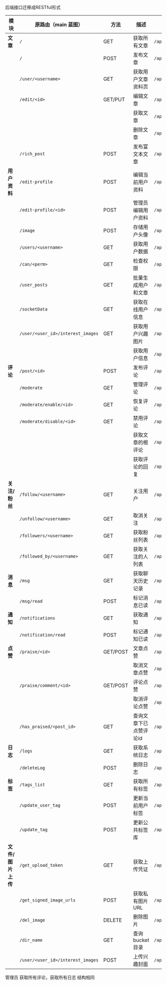 后端接口迁移成RESTful形式

| 模块          | 原路由（main 蓝图）                      | 方法       | 描述           | RESTful 路由（api 蓝图）                        | 方法     |
| ----------- | --------------------------------- | -------- | ------------ | ----------------------------------------- | ------ |
| **文章**      | `/`                               | GET      | 获取所有文章       | `/api/v1/posts`                           | GET    |
|             | `/`                               | POST     | 发布文章         | `/api/v1/posts`                           | POST   |
|             | `/user/<username>`                | GET      | 获取用户文章资料页    | `/api/v1/users/<username>/posts`          | GET    |
|             | `/edit/<id>`                      | GET/PUT  | 编辑文章         | `/api/v1/posts/<id>`                      | PUT    |
|             |                                   |          | 获取文章         | `/api/v1/posts/<id>`                      | GET    |
|             |                                   |          | 删除文章         | `/api/v1/posts/<id>`                      | DELETE |
|             | `/rich_post`                      | POST     | 发布富文本文章      | `/api/v1/posts/rich`                      | POST   |
| **用户资料**    | `/edit-profile`                   | POST     | 编辑当前用户资料     | `/api/v1/users/profile`                   | PUT    |
|             | `/edit-profile/<id>`              | POST     | 管理员编辑用户资料    | `/api/v1/users/<id>/profile`              | PUT    |
|             | `/image`                          | POST     | 存储用户头像       | `/api/v1/users/avatar`                    | POST   |
|             | `/users/<username>`               | GET      | 获取用户数据       | `/api/v1/users/<username>`                | GET    |
|             | `/can/<perm>`                     | GET      | 检查权限         | `/api/v1/users/permissions/<perm>`        | GET    |
|             | `/user_posts`                     | GET      | 批量生成用户和文章    | `/api/v1/users/generate_posts`            | POST   |
|             | `/socketData`                     | GET      | 获取在线用户信息     | `/api/v1/users/online`                    | GET    |
|             | `/user/<user_id>/interest_images` | GET      | 获取用户兴趣图片     | `/api/v1/users/<user_id>/interest_images` | GET    |
|             |                                   |          | 获取用户信息       | `/api/v1/users/<user_id>`                 | GET    |
| **评论**      | `/post/<id>`                      | POST     | 发布评论         | `/api/v1/posts/<id>/comments`             | POST   |
|             | `/moderate`                       | GET      | 管理评论         | `/api/v1/comments/moderate`               | GET    |
|             | `/moderate/enable/<id>`           | GET      | 恢复评论         | `/api/v1/comments/<id>/enable`            | PUT    |
|             | `/moderate/disable/<id>`          | GET      | 禁用评论         | `/api/v1/comments/<id>/disable`           | PUT    |
|             |                                   |          | 获取文章的根评论     | `/api/v1/posts/<post_id>/comments/`       | GET    |
|             |                                   |          | 获取评论的回复      | `/api/v1/reply_comments/`                 | GET    |
| **关注/粉丝**   | `/follow/<username>`              | GET      | 关注用户         | `/api/v1/users/<username>/followers`      | POST   |
|             | `/unfollow/<username>`            | GET      | 取消关注         | `/api/v1/users/<username>/followers`      | DELETE |
|             | `/followers/<username>`           | GET      | 获取粉丝列表       | `/api/v1/users/<username>/followers`      | GET    |
|             | `/followed_by/<username>`         | GET      | 获取关注的人列表     | `/api/v1/users/<username>/following`      | GET    |
| **消息**      | `/msg`                            | GET      | 获取聊天历史记录     | `/api/v1/messages`                        | GET    |
|             | `/msg/read`                       | POST     | 标记消息已读       | `/api/v1/messages/read`                   | PUT    |
| **通知**      | `/notifications`                  | GET      | 获取通知         | `/api/v1/notifications`                   | GET    |
|             | `/notification/read`              | POST     | 标记通知已读       | `/api/v1/notifications/read`              | PUT    |
| **点赞**      | `/praise/<id>`                    | GET/POST | 文章点赞         | `/api/v1/posts/<id>/likes`                | POST   |
|             |                                   |          | 取消文章点赞       | `/api/v1/posts/<id>/likes`                | DELETE |
|             | `/praise/comment/<id>`            | GET/POST | 评论点赞         | `/api/v1/comments/<id>/likes`             | POST   |
|             |                                   |          | 取消评论点赞       | `/api/v1/comments/<id>/likes`             | DELETE |
|             | `/has_praised/<post_id>`          | GET      | 查询文章下已点赞评论id | `/api/v1/posts/<post_id>/likes`           | GET    |
| **日志**      | `/logs`                           | GET      | 获取系统日志       | `/api/v1/logs`                            | GET    |
|             | `/deleteLog`                      | POST     | 删除日志         | `/api/v1/logs`                            | DELETE |
| **标签**      | `/tags_list`                      | GET      | 获取所有标签       | `/api/v1/tags`                            | GET    |
|             | `/update_user_tag`                | POST     | 更新当前用户标签     | `/api/v1/users/me/tags`                   | PUT    |
|             | `/update_tag`                     | POST     | 更新公共标签库      | `/api/v1/tags`                            | PUT    |
| **文件/图片上传** | `/get_upload_token`               | GET      | 获取上传凭证       | `/api/v1/upload/token`                    | GET    |
|             | `/get_signed_image_urls`          | POST     | 获取私有图片 URL   | `/api/v1/images/signed_urls`              | POST   |
|             | `/del_image`                      | DELETE   | 删除图片         | `/api/v1/images/<image_id>`               | DELETE |
|             | `/dir_name`                       | GET      | 查询 bucket 目录 | `/api/v1/images/dir`                      | GET    |
|             | `/user/<user_id>/interest_images` | POST     | 上传兴趣封面       | `/api/v1/users/<user_id>/interest_images` | POST   |

管理员 获取所有评论，获取所有日志 结构相同
